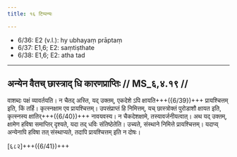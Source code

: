 ```yaml
---
title: १६ टिप्पन्यः

---
```

- 6/36: E2 (v.l.): hy ubhayaṃ prāptaṃ
- 6/37: E1,6; E2: saṃtiṣthate
- 6/38: E1,6; E2: atha tad

____________________________________________


## अन्येन वैतच् छास्त्राद् धि कारणप्राप्तिः // MS_६,४.१९ //

वाशब्दः पक्षं व्यावर्तयति। न चैतद् अस्ति, यद् उक्तम्, एकदेशे ऽपि क्षायति+++({6/39})+++ प्रायश्चित्तम् इति, किं तर्हि। कृत्स्नक्षाम एव प्रायश्चित्तम्। उपसंप्राप्तं हि निमित्तम्, यच् छास्त्रोक्तं पुरोडाशौ क्षायत इति, कृत्स्नस्य क्षातिर्+++({6/40})+++ नावयवस्य। न चैकदेशक्षामे, तस्यावर्जनीयत्वात्। अथ यद् उक्तम्, क्षामेण हविषा समाप्तिर् दृश्यते, यदा तद् धविः संतिष्ठेतेति। उच्यते, संस्थाने निमित्ते प्रायश्चित्तम्। यदाप्य् अन्येनापि हविषा तत् संस्थाप्यते, तदापि प्रायश्चित्तम् इति न दोषः।

[६८२]+++({6/41})+++
